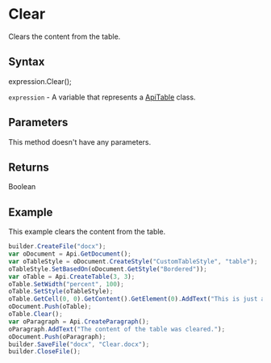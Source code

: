 # Clear

Clears the content from the table.

## Syntax

expression.Clear();

`expression` - A variable that represents a [ApiTable](../ApiTable.md) class.

## Parameters

This method doesn't have any parameters.

## Returns

Boolean

## Example

This example clears the content from the table.

```javascript
builder.CreateFile("docx");
var oDocument = Api.GetDocument();
var oTableStyle = oDocument.CreateStyle("CustomTableStyle", "table");
oTableStyle.SetBasedOn(oDocument.GetStyle("Bordered"));
var oTable = Api.CreateTable(3, 3);
oTable.SetWidth("percent", 100);
oTable.SetStyle(oTableStyle);
oTable.GetCell(0, 0).GetContent().GetElement(0).AddText("This is just a sample text.");
oDocument.Push(oTable);
oTable.Clear();
var oParagraph = Api.CreateParagraph();
oParagraph.AddText("The content of the table was cleared.");
oDocument.Push(oParagraph);
builder.SaveFile("docx", "Clear.docx");
builder.CloseFile();
```